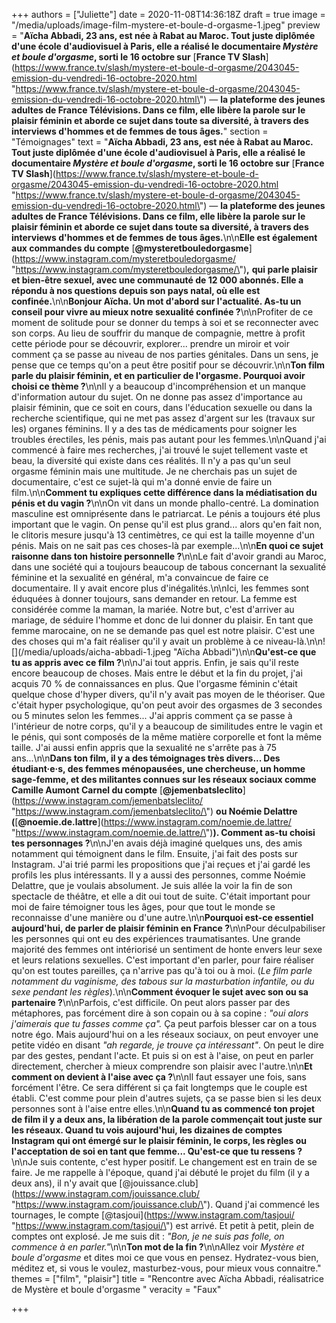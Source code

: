 +++
authors = ["Juliette"]
date = 2020-11-08T14:36:18Z
draft = true
image = "/media/uploads/image-film-mystere-et-boule-d-orgasme-1.jpeg"
preview = "**Aïcha Abbadi, 23 ans, est née à Rabat au Maroc. Tout juste diplômée d'une école d'audiovisuel à Paris, elle a réalisé le documentaire _Mystère et boule d'orgasme_, sorti le 16 octobre sur** [**France TV Slash**](https://www.france.tv/slash/mystere-et-boule-d-orgasme/2043045-emission-du-vendredi-16-octobre-2020.html \"https://www.france.tv/slash/mystere-et-boule-d-orgasme/2043045-emission-du-vendredi-16-octobre-2020.html\") — **la plateforme des jeunes adultes de France Télévisions. Dans ce film, elle libère la parole sur le plaisir féminin et aborde ce sujet dans toute sa diversité, à travers des interviews d'hommes et de femmes de tous âges.**"
section = "Témoignages"
text = "**Aïcha Abbadi, 23 ans, est née à Rabat au Maroc. Tout juste diplômée d'une école d'audiovisuel à Paris, elle a réalisé le documentaire _Mystère et boule d'orgasme_, sorti le 16 octobre sur** [**France TV Slash**](https://www.france.tv/slash/mystere-et-boule-d-orgasme/2043045-emission-du-vendredi-16-octobre-2020.html \"https://www.france.tv/slash/mystere-et-boule-d-orgasme/2043045-emission-du-vendredi-16-octobre-2020.html\") — **la plateforme des jeunes adultes de France Télévisions. Dans ce film, elle libère la parole sur le plaisir féminin et aborde ce sujet dans toute sa diversité, à travers des interviews d'hommes et de femmes de tous âges.**\n\n**Elle est également aux commandes du compte** [**@mysteretbouledorgasme**](https://www.instagram.com/mysteretbouledorgasme/ \"https://www.instagram.com/mysteretbouledorgasme/\")**,** **qui parle plaisir et bien-être sexuel, avec une communauté de 12 000 abonnés. Elle a répondu à nos questions depuis son pays natal, où elle est confinée.**\n\n**Bonjour Aïcha. Un mot d'abord sur l'actualité. As-tu un conseil pour vivre au mieux notre sexualité confinée ?**\n\nProfiter de ce moment de solitude pour se donner du temps à soi et se reconnecter avec son corps. Au lieu de souffrir du manque de compagnie, mettre à profit cette période pour se découvrir, explorer... prendre un miroir et voir comment ça se passe au niveau de nos parties génitales. Dans un sens, je pense que ce temps qu'on a peut être positif pour se découvrir.\n\n**Ton film parle du plaisir féminin, et en particulier de l'orgasme. Pourquoi avoir choisi ce thème ?**\n\nIl y a beaucoup d'incompréhension et un manque d'information autour du sujet. On ne donne pas assez d'importance au plaisir féminin, que ce soit en cours, dans l'éducation sexuelle ou dans la recherche scientifique, qui ne met pas assez d'argent sur les (travaux sur les) organes féminins. Il y a des tas de médicaments pour soigner les troubles érectiles, les pénis, mais pas autant pour les femmes.\n\nQuand j'ai commencé à faire mes recherches, j'ai trouvé le sujet tellement vaste et beau, la diversité qui existe dans ces réalités. Il n'y a pas qu'un seul orgasme féminin mais une multitude. Je ne cherchais pas un sujet de documentaire, c'est ce sujet-là qui m'a donné envie de faire un film.\n\n**Comment tu expliques cette différence dans la médiatisation du pénis et du vagin ?**\n\nOn vit dans un monde phallo-centré. La domination masculine est omniprésente dans le patriarcat. Le pénis a toujours été plus important que le vagin. On pense qu'il est plus grand... alors qu'en fait non, le clitoris mesure jusqu'à 13 centimètres, ce qui est la taille moyenne d'un pénis. Mais on ne sait pas ces choses-là par exemple...\n\n**En quoi ce sujet raisonne dans ton histoire personnelle ?**\n\nLe fait d'avoir grandi au Maroc, dans une société qui a toujours beaucoup de tabous concernant la sexualité féminine et la sexualité en général, m'a convaincue de faire ce documentaire. Il y avait encore plus d'inégalités.\n\nIci, les femmes sont éduquées à donner toujours, sans demander en retour. La femme est considérée comme la maman, la mariée. Notre but, c'est d'arriver au mariage, de séduire l'homme et donc de lui donner du plaisir. En tant que femme marocaine, on ne se demande pas quel est notre plaisir. C'est une des choses qui m'a fait réaliser qu'il y avait un problème à ce niveau-là.\n\n![](/media/uploads/aicha-abbadi-1.jpeg \"Aïcha Abbadi\")\n\n**Qu'est-ce que tu as appris avec ce film ?**\n\nJ'ai tout appris. Enfin, je sais qu'il reste encore beaucoup de choses. Mais entre le début et la fin du projet, j'ai acquis 70 % de connaissances en plus. Que l'orgasme féminin c'était quelque chose d'hyper divers, qu'il n'y avait pas moyen de le théoriser. Que c'était hyper psychologique, qu'on peut avoir des orgasmes de 3 secondes ou 5 minutes selon les femmes... J'ai appris comment ça se passe à l'intérieur de notre corps, qu'il y a beaucoup de similitudes entre le vagin et le pénis, qui sont composés de la même matière corporelle et font la même taille. J'ai aussi enfin appris que la sexualité ne s'arrête pas à 75 ans...\n\n**Dans ton film, il y a des témoignages très divers... Des étudiant·e·s, des femmes ménopausées, une chercheuse, un homme sage-femme, et des militantes connues sur les réseaux sociaux comme Camille Aumont Carnel du compte** [**@jemenbatsleclito**](https://www.instagram.com/jemenbatsleclito/ \"https://www.instagram.com/jemenbatsleclito/\") **ou Noémie Delattre (**[**@noemie.de.lattre**](https://www.instagram.com/noemie.de.lattre/ \"https://www.instagram.com/noemie.de.lattre/\")**). Comment as-tu choisi tes personnages ?**\n\nJ'en avais déjà imaginé quelques uns, des amis notamment qui témoignent dans le film. Ensuite, j'ai fait des posts sur Instagram. J'ai trié parmi les propositions que j'ai reçues et j'ai gardé les profils les plus intéressants. Il y a aussi des personnes, comme Noémie Delattre, que je voulais absolument. Je suis allée la voir la fin de son spectacle de théâtre, et elle a dit oui tout de suite. C'était important pour moi de faire témoigner tous les âges, pour que tout le monde se reconnaisse d'une manière ou d'une autre.\n\n**Pourquoi est-ce essentiel aujourd'hui, de parler de plaisir féminin en France ?**\n\nPour déculpabiliser les personnes qui ont eu des expériences traumatisantes. Une grande majorité des femmes ont intériorisé un sentiment de honte envers leur sexe et leurs relations sexuelles. C'est important d'en parler, pour faire réaliser qu'on est toutes pareilles, ça n'arrive pas qu'à toi ou à moi. (_Le film parle notamment du vaginisme, des tabous sur la masturbation infantile, ou du sexe pendant les règles_).\n\n**Comment évoquer le sujet avec son ou sa partenaire ?**\n\nParfois, c'est difficile. On peut alors passer par des métaphores, pas forcément dire à son copain ou à sa copine : _\"oui alors j'aimerais que tu fasses comme ça\"._ Ça peut parfois blesser car on a tous notre égo. Mais aujourd'hui on a les réseaux sociaux, on peut envoyer une petite vidéo en disant _\"ah regarde, je trouve ça intéressant\"_. On peut le dire par des gestes, pendant l'acte. Et puis si on est à l'aise, on peut en parler directement, chercher à mieux comprendre son plaisir avec l'autre.\n\n**Et comment on devient à l'aise avec ça ?**\n\nIl faut essayer une fois, sans forcément l'être. Ce sera différent si ça fait longtemps que le couple est établi. C'est comme pour plein d'autres sujets, ça se passe bien si les deux personnes sont à l'aise entre elles.\n\n**Quand tu as commencé ton projet de film il y a deux ans, la libération de la parole commençait tout juste sur les réseaux. Quand tu vois aujourd'hui, les dizaines de comptes Instagram qui ont émergé sur le plaisir féminin, le corps, les règles ou l'acceptation de soi en tant que femme... Qu'est-ce que tu ressens ?**\n\nJe suis contente, c'est hyper positif. Le changement est en train de se faire. Je me rappelle à l'époque, quand j'ai débuté le projet du film (il y a deux ans), il n'y avait que [@jouissance.club](https://www.instagram.com/jouissance.club/ \"https://www.instagram.com/jouissance.club/\"). Quand j'ai commencé les tournages, le compte [@tasjoui](https://www.instagram.com/tasjoui/ \"https://www.instagram.com/tasjoui/\")  est arrivé. Et petit à petit, plein de comptes ont explosé. Je me suis dit : _\"Bon, je ne suis pas folle, on commence à en parler.\"_\n\n**Ton mot de la fin ?**\n\nAllez voir _Mystère et boule d'orgasme_ et dites moi ce que vous en pensez. Hydratez-vous bien, méditez et, si vous le voulez, masturbez-vous, pour mieux vous connaitre."
themes = ["film", "plaisir"]
title = "Rencontre avec Aïcha Abbadi, réalisatrice de Mystère et boule d'orgasme "
veracity = "Faux"

+++
